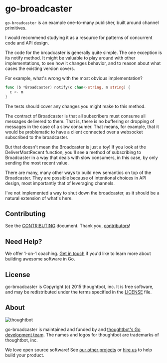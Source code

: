 # go-broadcaster

`go-broadcaster` is an example one-to-many publisher,
built around channel primitives.

I would recommend studying it as a resource
for patterns of concurrent code and API design.

The code for the broadcaster is generally
quite simple. The one exception is its notify
method. It might be valuable to play around
with other implementations, to see how it
changes behavior, and to reason about
what cases the existing version covers.

For example, what's wrong with the most
obvious implementation?

```go
func (b *Broadcaster) notify(c chan<-string, m string) {
  c <- m
}
```

The tests should cover any changes you might
make to this method.

The contract of Broadcaster is that all
subscribers must consume all messages
delivered to them. That is, there is no
buffering or dropping of messages in the
case of a slow consumer. That means, for
example, that it would be problematic to
have a client connected over a websocket
subscribed to the broadcaster.

But that doesn't mean the Broadcaster is
just a toy! If you look at the
DeliverMostRecent function, you'll see
a method of subscribing to Broadcaster
in a way that deals with slow consumers,
in this case, by only sending the most
recent value.

There are many, many other ways to build
new semantics on top of the Broadcaster.
They are possible because of intentional
choices in API design, most importantly
that of leveraging channels.

I've not implemented a way to shut down the
broadcaster, as it should be a natural extension
of what's here.

Contributing
------------

See the [CONTRIBUTING] document.
Thank you, [contributors]!

[CONTRIBUTING]: CONTRIBUTING.md
[contributors]: https://github.com/thoughtbot/go-broadcaster/graphs/contributors

Need Help?
----------

We offer 1-on-1 coaching. [Get in touch] if you'd
like to learn more about building
awesome software in Go.

[Get in touch]: http://coaching.thoughtbot.com/go/?utm_source=github

License
-------

go-broadcaster is Copyright (c) 2015 thoughtbot, inc. It is free software,
and may be redistributed under the terms specified in the [LICENSE] file.

[LICENSE]: /LICENSE

About
-----

![thoughtbot](https://thoughtbot.com/logo.png)

go-broadcaster is maintained and funded by  and [thoughtbot's Go development team].
The names and logos for thoughtbot are trademarks of thoughtbot, inc.

[thoughtbot's Go development team]: <https://thoughtbot.com/services/go> "Go development team | Hire thoughtbot Gophers"

We love open source software!
See [our other projects][community]
or [hire us][hire] to help build your product.

[community]: https://thoughtbot.com/community?utm_source=github
[hire]: https://thoughtbot.com/hire-us?utm_source=github

